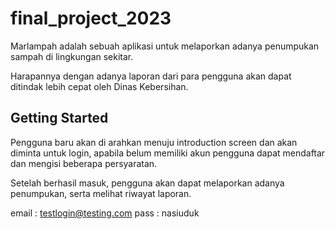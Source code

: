 # final_project_2023

Marlampah adalah sebuah aplikasi untuk melaporkan adanya penumpukan sampah di lingkungan sekitar.

Harapannya dengan adanya laporan dari para pengguna akan dapat ditindak lebih cepat oleh Dinas Kebersihan.

## Getting Started

Pengguna baru akan di arahkan menuju introduction screen dan akan diminta untuk login,
apabila belum memiliki akun pengguna dapat mendaftar dan mengisi beberapa persyaratan.

Setelah berhasil masuk, pengguna akan dapat melaporkan adanya penumpukan, serta melihat riwayat laporan.

email   : testlogin@testing.com
pass    : nasiuduk
